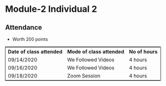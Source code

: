 # Module-2 Individual 2

## Attendance
- Worth 200 points

<table style="width:100%;border: 1px solid black;">
<tr>
<th>Date of class attended</th>	
<th>Mode of class attended</th>
<th>No of hours</th>
</tr>
<tr>
<td>09/14/2020</td>
<td>We Followed Videos</td>
<td>4 hours</td>
</tr>
<tr>
<td>09/16/2020</td>
<td>We Followed Videos</td>
<td> 4 hours</td>  
</tr>
<tr>
<td>09/18/2020</td>
<td>Zoom Session</td>
<td> 4 hours</td>
</tr>
</table>
